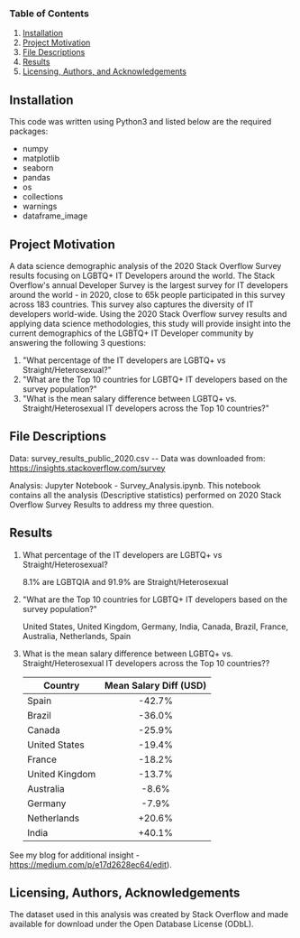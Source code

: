 ### Table of Contents

1. [Installation](#installation)
2. [Project Motivation](#motivation)
3. [File Descriptions](#file)
4. [Results](#results)
5. [Licensing, Authors, and Acknowledgements](#licensing)


## Installation <a name="installation"></a>
This code was written using Python3 and listed below are the required packages:

- numpy
- matplotlib
- seaborn
- pandas
- os
- collections
- warnings
- dataframe_image


## Project Motivation<a name="motivation"></a>


A data science demographic analysis of the 2020 Stack Overflow Survey results focusing on LGBTQ+ IT Developers around the world. The Stack Overflow's annual Developer Survey is the largest survey for IT developers around the world - in 2020, close to 65k people participated in this survey across 183 countries. This survey also captures the diversity of IT developers world-wide. Using the 2020 Stack Overflow survey results and applying data science methodologies, this study will provide insight into the current demographics of the LGBTQ+ IT Developer community by answering the following 3 questions:

1) "What percentage of the IT developers are LGBTQ+ vs Straight/Heterosexual?"
2) "What are the Top 10 countries for LGBTQ+ IT developers based on the survey population?"
3) "What is the mean salary difference between LGBTQ+ vs. Straight/Heterosexual IT developers across the Top 10 countries?"

## File Descriptions<a name="file"></a>

Data: survey_results_public_2020.csv -- Data was downloaded from: https://insights.stackoverflow.com/survey

Analysis:  Jupyter Notebook - Survey_Analysis.ipynb.  This notebook contains all the analysis (Descriptive statistics) performed on 2020 Stack Overflow Survey Results to address my three question.  

## Results<a name="results"></a>
1) What percentage of the IT developers are LGBTQ+ vs Straight/Heterosexual? 

   8.1% are LGBTQIA and 91.9% are Straight/Heterosexual

2) "What are the Top 10 countries for LGBTQ+ IT developers based on the survey population?"

   United States, United Kingdom, Germany, India, Canada, Brazil, France, Australia, Netherlands, Spain

3) What is the mean salary difference between LGBTQ+ vs. Straight/Heterosexual IT developers across the Top 10 countries??


   |Country       	| Mean Salary Diff (USD)|	 
   |--------------------|:---------------------:|
   |Spain	      	| -42.7%	        |
   |Brazil        	| -36.0%	        |
   |Canada        	| -25.9%	        |
   |United States 	| -19.4%		|
   |France        	| -18.2%	        |
   |United Kingdom      | -13.7%	        |
   |Australia           | -8.6%	    	        |
   |Germany 	        | -7.9%	                |
   |Netherlands         | +20.6%	        |
   |India        	| +40.1%	        |



See my blog for additional insight -  https://medium.com/p/e17d2628ec64/edit).

## Licensing, Authors, Acknowledgements<a name="licensing"></a>

The dataset used in this analysis was created by Stack Overflow and made available for download under the Open Database License (ODbL).


